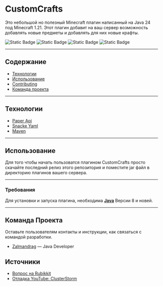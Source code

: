 # CustomCrafts
Это небольшой но полезный Minecraft плагин написанный на Java 24 под Minecraft 1.21.
Этот плагин добавит на ваш сервер возможность добавлять новые предметы и добавлять для них новые крафты.

![Static Badge](https://img.shields.io/badge/Minecraft%20%D0%92%D0%B5%D1%80%D1%81%D0%B8%D1%8F%3A%201.21.x-red) ![Static Badge](https://img.shields.io/badge/%D0%9D%D0%B5%D0%BE%D0%B1%D1%85%D0%BE%D0%B4%D0%B8%D0%BC%D0%B0%D1%8F%20%D0%92%D0%B5%D1%80%D1%81%D0%B8%D1%8F%20Java%3A%208%2B-blue) ![Static Badge](https://img.shields.io/badge/%D0%90%D0%BA%D1%82%D1%83%D0%B0%D0%BB%D1%8C%D0%BD%D0%B0%D1%8F%20%D0%92%D0%B5%D1%80%D1%81%D0%B8%D1%8F%20%D0%A0%D0%B5%D0%BB%D0%B8%D0%B7%D0%B0%3A%201.0-blude) ![Static Badge](https://img.shields.io/badge/%D0%A2%D1%80%D0%B5%D0%B1%D1%83%D0%B5%D0%BC%D0%BE%D0%B5%20%D1%8F%D0%B4%D1%80%D0%BE%20%D1%81%D0%B5%D1%80%D0%B2%D0%B5%D1%80%D0%B0%3A%20Paper%20%D0%B8%D0%BB%D0%B8%20%D0%B5%D0%B3%D0%BE%20%D1%84%D0%BE%D1%80%D0%BA%D0%B8-purple%20)


___
## Содержание
- [Технологии](#технологии)
- [Использование](#Использование)
- [Contributing](#contributing)
- [Команда проекта](#команда-проекта)
___
## Технологии
- [Paper Api](https://papermc.io/)
- [Snacke Yaml](https://bitbucket.org/snakeyaml/snakeyaml/src/master/)
- [Maven](https://maven.apache.org/)

___
## Использование
Для того чтобы начать пользоватся плагином CustomCrafts просто скачайте последний релиз этого репозитория и поместите jar файл в директорию плагинов вашего сервера.

___
### Требования
Для установки и запуска плагина, необходима [**Java**](https://www.java.com/) Версии 8 и новей.

___
## Команда Проекта
Оставьте пользователям контакты и инструкции, как связаться с командой разработки.

- [Zalmandrag](https://github.com/Zalmandrag) — Java Developer

## Источники
- [Вопрос на Rubikkit](https://rubukkit.org/threads/sozdanie-kastomnyx-kraftov.175515/)
- [Отладка YouTube: ClusterStorm](https://www.youtube.com/watch?v=dUPOXSAZsf0) 

